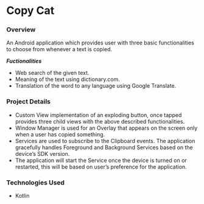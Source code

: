 # Copy Cat

### Overview

An Android application which provides user with three basic functionalities to choose from whenever a text is copied.

***Fuctionalities***
- Web search of the given text.
- Meaning of the text using dictionary.com.
- Translation of the word to any language using Google Translate. 


### Project Details 

- Custom View implementation of an exploding button, once tapped provides three child views with the above described functionalities.
- Window Manager is used for an Overlay that appears on the screen only when a user has copied something.
- Services are used to subscribe to the Clipboard events. The application gracefully handles Foreground and Background Services based on the device’s SDK version.
- The application will start the Service once the device is turned on or restarted, this will be based on user’s preference for the application.


### Technologies Used

- Kotlin
